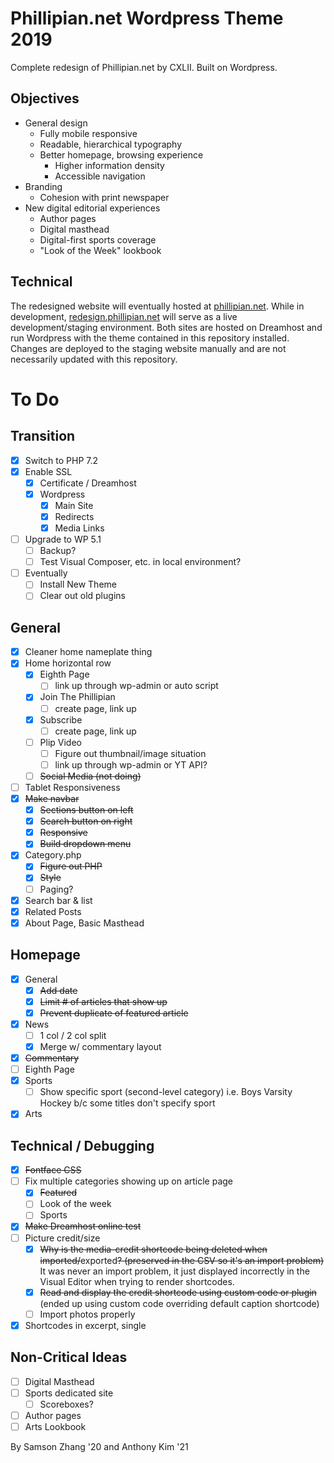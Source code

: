 # Phillipian.net Wordpress Theme 2019

Complete redesign of Phillipian.net by CXLII. Built on Wordpress.

## Objectives
- General design
  - Fully mobile responsive
  - Readable, hierarchical typography
  - Better homepage, browsing experience
    - Higher information density
    - Accessible navigation
- Branding
  - Cohesion with print newspaper
- New digital editorial experiences
  - Author pages
  - Digital masthead
  - Digital-first sports coverage
  - "Look of the Week" lookbook

## Technical
The redesigned website will eventually hosted at [phillipian.net](http://phillipian.net/). While in development, [redesign.phillipian.net](https://redesign.phillipian.net/) will serve as a live development/staging environment. Both sites are hosted on Dreamhost and run Wordpress with the theme contained in this repository installed. Changes are deployed to the staging website manually and are not necessarily updated with this repository.

# To Do

## Transition
- [X] Switch to PHP 7.2
- [X] Enable SSL
  - [X] Certificate / Dreamhost
  - [X] Wordpress
    - [X] Main Site
    - [X] Redirects
    - [X] Media Links
- [ ] Upgrade to WP 5.1
  - [ ] Backup?
  - [ ] Test Visual Composer, etc. in local environment?
- [ ] Eventually
  - [ ] Install New Theme
  - [ ] Clear out old plugins

## General
- [X] Cleaner home nameplate thing
- [X] Home horizontal row
  - [X] Eighth Page
    - [ ] link up through wp-admin or auto script
  - [X] Join The Phillipian
    - [ ] create page, link up
  - [X] Subscribe
    - [ ] create page, link up
  - [ ] Plip Video
    - [ ] Figure out thumbnail/image situation
    - [ ] link up through wp-admin or YT API?
  - [ ] ~~Social Media (not doing)~~
- [ ] Tablet Responsiveness
- [X] ~~Make navbar~~
  - [X] ~~Sections button on left~~
  - [X] ~~Search button on right~~
  - [X] ~~Responsive~~
  - [X] ~~Build dropdown menu~~
- [X] Category.php
  - [X] ~~Figure out PHP~~
  - [X] ~~Style~~
  - [ ] Paging?
- [X] Search bar & list
- [X] Related Posts
- [X] About Page, Basic Masthead

## Homepage
- [X] General
  - [X] ~~Add date~~
  - [X] ~~Limit # of articles that show up~~
  - [X] ~~Prevent duplicate of featured article~~
- [X] News
  - [ ] 1 col / 2 col split
  - [X] Merge w/ commentary layout
- [X] ~~Commentary~~
- [ ] Eighth Page
- [X] Sports
  - [ ] Show specific sport (second-level category) i.e. Boys Varsity Hockey b/c some titles don't specify sport
- [X] Arts

## Technical / Debugging
- [X] ~~Fontface CSS~~
- [ ] Fix multiple categories showing up on article page
  - [X] ~~Featured~~
  - [ ] Look of the week
  - [ ] Sports
- [X] ~~Make Dreamhost online test~~
- [ ] Picture credit/size
  - [X] ~~Why is the media-credit shortcode being deleted when imported/~~exported~~? (preserved in the CSV so it's an import problem)~~ It was never an import problem, it just displayed incorrectly in the Visual Editor when trying to render shortcodes.
  - [X] ~~Read and display the credit shortcode using custom code or plugin~~ (ended up using custom code overriding default caption shortcode)
  - [ ] Import photos properly
- [X] Shortcodes in excerpt, single

## Non-Critical Ideas

- [ ] Digital Masthead
- [ ] Sports dedicated site
  - [ ] Scoreboxes?
- [ ] Author pages
- [ ] Arts Lookbook
  
By Samson Zhang '20 and Anthony Kim '21
